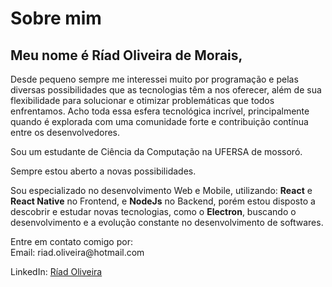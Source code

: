 # Sobre mim

## Meu nome é Ríad Oliveira de Morais,

<p>Desde pequeno sempre me interessei muito por programação e pelas diversas possibilidades que as tecnologias têm a nos oferecer, além de sua flexibilidade para solucionar e otimizar problemáticas que todos enfrentamos. Acho toda essa esfera tecnológica incrível, principalmente quando é explorada com uma comunidade forte e contribuição contínua entre os desenvolvedores.</br>

Sou um estudante de Ciência da Computação na UFERSA de mossoró.</p>

<p>Sempre estou aberto a novas possibilidades.</p>

<p>Sou especializado no desenvolvimento Web e Mobile, utilizando: <strong>React</strong> e <strong>React Native</strong> no Frontend, e <strong>NodeJs</strong> no Backend, porém estou disposto a descobrir e estudar novas tecnologias, como o <strong>Electron</strong>, buscando o desenvolvimento e a evolução constante no desenvolvimento de softwares.</p>

<p>Entre em contato comigo por:</br>
Email: riad.oliveira@hotmail.com</br>

LinkedIn: 
[Ríad Oliveira](https://www.linkedin.com/in/r%C3%ADad-oliveira-8492891b4/)
</p>
